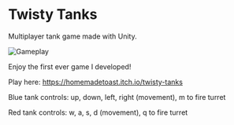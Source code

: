 # Twisty Tanks
Multiplayer tank game made with Unity.

![Gameplay](https://user-images.githubusercontent.com/54961512/135631620-89a74885-69b5-4d7d-842f-d8760f2ad650.gif)

Enjoy the first ever game I developed!

Play here: https://homemadetoast.itch.io/twisty-tanks

Blue tank controls: up, down, left, right (movement), m to fire turret

Red tank controls: w, a, s, d (movement), q to fire turret
